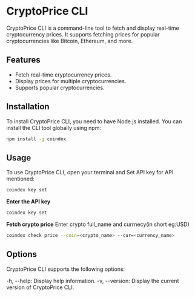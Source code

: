 # CryptoPrice CLI

CryptoPrice CLI is a command-line tool to fetch and display real-time cryptocurrency prices. It supports fetching prices for popular cryptocurrencies like Bitcoin, Ethereum, and more.

## Features

- Fetch real-time cryptocurrency prices.
- Display prices for multiple cryptocurrencies.
- Supports popular cryptocurrencies.

## Installation

To install CryptoPrice CLI, you need to have Node.js installed. You can install the CLI tool globally using npm:


```bash
npm install -g coindex
```

## Usage

To use CryptoPrice CLI, open your terminal and Set API key for API mentioned:
```bash
coindex key set
```

**Enter the API key**
```bash
coindex key set 
```

**Fetch crypto price**
Enter crypto full_name and currnecy(in short eg:USD)
```bash
coindex check price --coin=<crypto_name> --cur=<currency_name> 
```

## Options
CryptoPrice CLI supports the following options:

-h, --help: Display help information.
-v, --version: Display the current version of CryptoPrice CLI.



